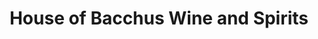 ---
title: "House of Bacchus Wine and Spirits"
url: /rochester/house-of-bacchus-wine-and-spirits/
shop: Wein
---